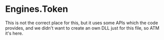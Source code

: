 # Engines.Token

This is not the correct place for this,
but it uses some APIs which the code provides, and we didn't want to create an own DLL just for this file, so ATM it's here.

